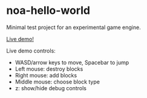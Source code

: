 # noa-hello-world

Minimal test project for an experimental game engine.

[Live demo!](http://andyhall.github.io/noa-hello-world/)

Live demo controls:
 * WASD/arrow keys to move, Spacebar to jump
 * Left mouse: destroy blocks
 * Right mouse: add blocks
 * Middle mouse: choose block type
 * z: show/hide debug controls
